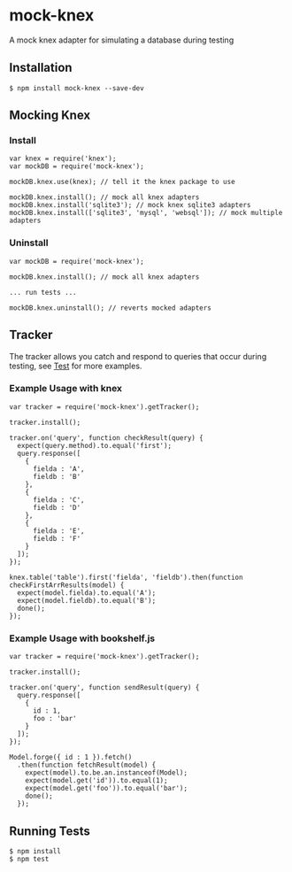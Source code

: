 mock-knex
=========

A mock knex adapter for simulating a database during testing

## Installation

    $ npm install mock-knex --save-dev

## Mocking Knex

### Install

```
var knex = require('knex');
var mockDB = require('mock-knex');

mockDB.knex.use(knex); // tell it the knex package to use

mockDB.knex.install(); // mock all knex adapters
mockDB.knex.install('sqlite3'); // mock knex sqlite3 adapters
mockDB.knex.install(['sqlite3', 'mysql', 'websql']); // mock multiple adapters
```

### Uninstall

```
var mockDB = require('mock-knex');

mockDB.knex.install(); // mock all knex adapters

... run tests ...

mockDB.knex.uninstall(); // reverts mocked adapters
```

## Tracker

The tracker allows you catch and respond to queries that occur during testing, see [Test](test/tracker.spec.js) for more
examples.

### Example Usage with knex

```
var tracker = require('mock-knex').getTracker();

tracker.install();

tracker.on('query', function checkResult(query) {
  expect(query.method).to.equal('first');
  query.response([
    {
      fielda : 'A',
      fieldb : 'B'
    },
    {
      fielda : 'C',
      fieldb : 'D'
    },
    {
      fielda : 'E',
      fieldb : 'F'
    }
  ]);
});

knex.table('table').first('fielda', 'fieldb').then(function checkFirstArrResults(model) {
  expect(model.fielda).to.equal('A');
  expect(model.fieldb).to.equal('B');
  done();
});
```

### Example Usage with bookshelf.js

```
var tracker = require('mock-knex').getTracker();

tracker.install();

tracker.on('query', function sendResult(query) {
  query.response([
    {
      id : 1,
      foo : 'bar'
    }
  ]);
});

Model.forge({ id : 1 }).fetch()
  .then(function fetchResult(model) {
    expect(model).to.be.an.instanceof(Model);
    expect(model.get('id')).to.equal(1);
    expect(model.get('foo')).to.equal('bar');
    done();
  });
```

## Running Tests

```
$ npm install
$ npm test
```
